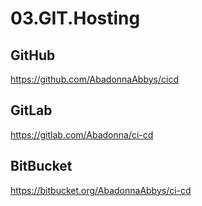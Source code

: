 # 03.GIT.Hosting
## GitHub
https://github.com/AbadonnaAbbys/cicd
## GitLab
https://gitlab.com/Abadonna/ci-cd
## BitBucket
https://bitbucket.org/AbadonnaAbbys/ci-cd